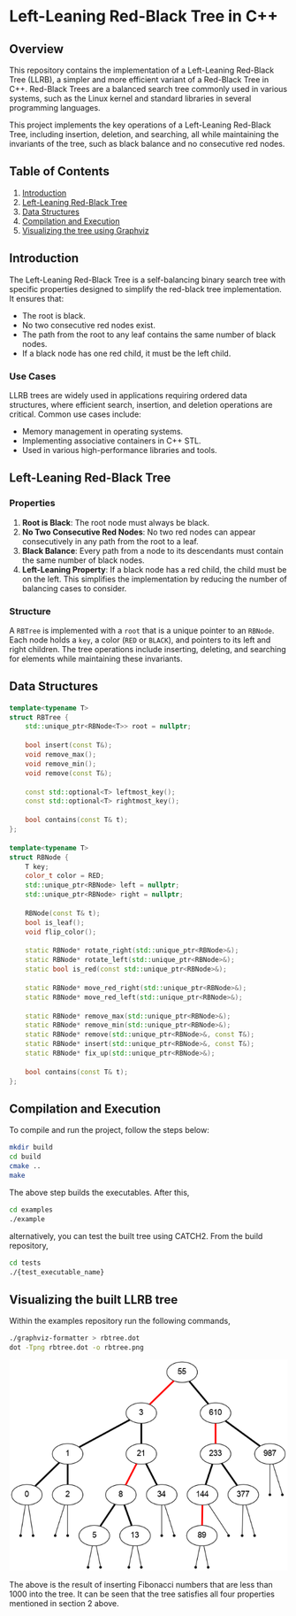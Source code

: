 # Left-Leaning Red-Black Tree in C++

## Overview

This repository contains the implementation of a Left-Leaning Red-Black Tree (LLRB), a simpler and more efficient variant of a Red-Black Tree in C++. Red-Black Trees are a balanced search tree commonly used in various systems, such as the Linux kernel and standard libraries in several programming languages.

This project implements the key operations of a Left-Leaning Red-Black Tree, including insertion, deletion, and searching, all while maintaining the invariants of the tree, such as black balance and no consecutive red nodes.

## Table of Contents

1. [Introduction](#introduction)
2. [Left-Leaning Red-Black Tree](#left-leaning-red-black-tree)
3. [Data Structures](#data-structures)
4. [Compilation and Execution](#compilation-and-execution)
5. [Visualizing the tree using Graphviz](#visualizing-the-built-LLRB-tree)

## Introduction

The Left-Leaning Red-Black Tree is a self-balancing binary search tree with specific properties designed to simplify the red-black tree implementation. It ensures that:

- The root is black.
- No two consecutive red nodes exist.
- The path from the root to any leaf contains the same number of black nodes.
- If a black node has one red child, it must be the left child.

### Use Cases
LLRB trees are widely used in applications requiring ordered data structures, where efficient search, insertion, and deletion operations are critical. Common use cases include:

- Memory management in operating systems.
- Implementing associative containers in C++ STL.
- Used in various high-performance libraries and tools.

## Left-Leaning Red-Black Tree

### Properties

1. **Root is Black**: The root node must always be black.
2. **No Two Consecutive Red Nodes**: No two red nodes can appear consecutively in any path from the root to a leaf.
3. **Black Balance**: Every path from a node to its descendants must contain the same number of black nodes.
4. **Left-Leaning Property**: If a black node has a red child, the child must be on the left. This simplifies the implementation by reducing the number of balancing cases to consider.

### Structure

A `RBTree` is implemented with a `root` that is a unique pointer to an `RBNode`. Each node holds a `key`, a color (`RED` or `BLACK`), and pointers to its left and right children. The tree operations include inserting, deleting, and searching for elements while maintaining these invariants.

## Data Structures

```cpp
template<typename T>
struct RBTree {
    std::unique_ptr<RBNode<T>> root = nullptr;

    bool insert(const T&);
    void remove_max();
    void remove_min();
    void remove(const T&);

    const std::optional<T> leftmost_key();
    const std::optional<T> rightmost_key();

    bool contains(const T& t);
};

template<typename T>
struct RBNode {
    T key;
    color_t color = RED;
    std::unique_ptr<RBNode> left = nullptr;
    std::unique_ptr<RBNode> right = nullptr;

    RBNode(const T& t);
    bool is_leaf();
    void flip_color();

    static RBNode* rotate_right(std::unique_ptr<RBNode>&);
    static RBNode* rotate_left(std::unique_ptr<RBNode>&);
    static bool is_red(const std::unique_ptr<RBNode>&);

    static RBNode* move_red_right(std::unique_ptr<RBNode>&);
    static RBNode* move_red_left(std::unique_ptr<RBNode>&);

    static RBNode* remove_max(std::unique_ptr<RBNode>&);
    static RBNode* remove_min(std::unique_ptr<RBNode>&);
    static RBNode* remove(std::unique_ptr<RBNode>&, const T&);
    static RBNode* insert(std::unique_ptr<RBNode>&, const T&);
    static RBNode* fix_up(std::unique_ptr<RBNode>&);

    bool contains(const T& t);
};
```


## Compilation and Execution

To compile and run the project, follow the steps below:

```bash
mkdir build
cd build
cmake ..
make
```
The above step builds the executables. After this,

```bash
cd examples
./example
```
alternatively, you can test the built tree using CATCH2. From the build repository,
```bash
cd tests
./{test_executable_name}
```

## Visualizing the built LLRB tree
Within the examples repository run the following commands,

```bash
./graphviz-formatter > rbtree.dot
dot -Tpng rbtree.dot -o rbtree.png
```


![Alt text](examples/rbtree1.png)



The above is the result of inserting Fibonacci numbers that are less than 1000 into the tree. It can be seen that the tree satisfies all four properties mentioned in section 2 above.


